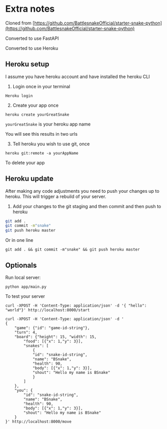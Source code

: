 # Extra notes

Cloned from [https://github.com/BattlesnakeOfficial/starter-snake-python](https://github.com/BattlesnakeOfficial/starter-snake-python)

Converted to use FastAPI

Converted to use Heroku

## Heroku setup

I assume you have heroku account and have installed the heroku CLI

1) Login once in your terminal
```
Heroku login
```

2) Create your app once
```
heroku create yourGreatSnake
```

```yourGreatSnake``` is your heroku app name

You will see this results in two urls

3) Tell heroku you wish to use git, once

```
heroku git:remote -a yourAppName
```

To delete your app


## Heroku update

After making any code adjustments you need to push your changes up to heroku. This will trigger a rebuild of your server.

1)  Add your changes to the git staging and then commit and then push to heroku

```bash
git add .
git commit -m"snake"
git push heroku master
```

Or in one line 
```
git add . && git commit -m"snake" && git push heroku master
```

## Optionals
Run local server:
```
python app/main.py
```

To test your server


```
curl -XPOST -H 'Content-Type: application/json' -d '{ "hello": "world"}' http://localhost:8000/start
```

```
curl -XPOST -H 'Content-Type: application/json' -d '
{
    "game": {"id": "game-id-string"},
    "turn": 4,
    "board": {"height": 15, "width": 15,
        "food": [{"x": 1,"y": 3}], 
        "snakes": [
            {
            "id": "snake-id-string",
            "name": "BSnake",
            "health": 90,
            "body": [{"x": 1,"y": 3}],
            "shout": "Hello my name is BSnake"
            }
        ]
    },
    "you": {
        "id": "snake-id-string",
        "name": "BSnake",
        "health": 90,
        "body": [{"x": 1,"y": 3}],
        "shout": "Hello my name is BSnake"
    }
}' http://localhost:8000/move
```


